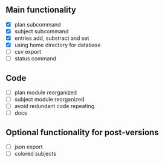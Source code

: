 ## Main functionality
 - [x] plan subcommand
 - [x] subject subcommand
 - [x] entries add, substract and set
 - [x] using home directory for database
 - [ ] csv export
 - [ ] status command

## Code
 - [ ] plan module reorganized
 - [ ] subject module reorganized
 - [ ] avoid redundant code repeating
 - [ ] docs

## Optional functionality for post-versions
- [ ] json export
- [ ] colored subjects